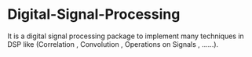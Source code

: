 # Digital-Signal-Processing

It is a digital signal processing package to implement many techniques in DSP like (Correlation , Convolution , Operations on Signals , ......).
